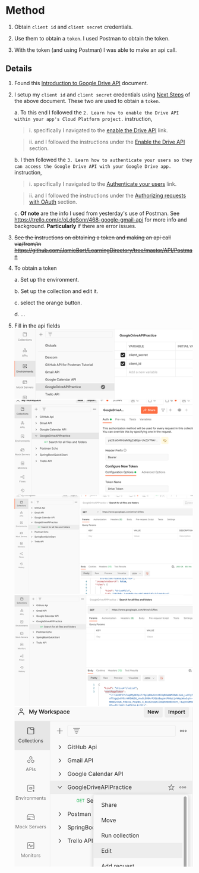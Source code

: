 # Method

1. Obtain `client id` and `client secret` credentials.

2. Use them to obtain a `token`. I used Postman to obtain the token.

3. With the token (and using Postman) I was able to make an api call.


## Details

1. Found this [Introduction to Google Drive API](https://developers.google.com/drive/api/v3/about-sdk) document.

2. I setup my `client id` and `client secret` credentials using [Next Steps](https://developers.google.com/drive/api/v3/about-sdk#next_steps) of the above document. These two are used to obtain a `token`.

    a. To this end I followed the `2. Learn how to enable the Drive API within your app's Cloud Platform project.` instruction, 
    
    >i. specifically I navigated to the [enable the Drive API](https://developers.google.com/drive/api/v3/enable-drive-api) link.

    >ii. and I followed the instructions under the [Enable the Drive API](https://developers.google.com/drive/api/v3/enable-drive-api#enable_the_drive_api) section.
    
    b. I then followed the `3. Learn how to authenticate your users so they can access the Google Drive API with your Google Drive app.` instruction, 
    
    >i. specifically I navigated to the [Authenticate your users](https://developers.google.com/drive/api/v3/about-auth) link.

    >ii. and I followed the instructions under the [Authorizing requests with OAuth](https://developers.google.com/drive/api/v3/about-auth#OAuth2Authorizing) section.

    c. **Of note** are the info I used from yesterday's use of Postman. See https://trello.com/c/oLdgSonr/468-google-gmail-api for more info and background. **Particularly** if there are error issues.

3. ~~See the instructions on obtaining a token and making an api call via/from/in https://github.com/JamieBort/LearningDirectory/tree/master/API/Postman~~

3. To obtain a token

    a. Set up the environment.

    b. Set up the collection and edit it.

    c. select the orange button.

    d. ...

4. Fill in the api fields
![](./01.png)
![](./02.png)
![](./03.png)
![](./04.png)
![](./05.png)